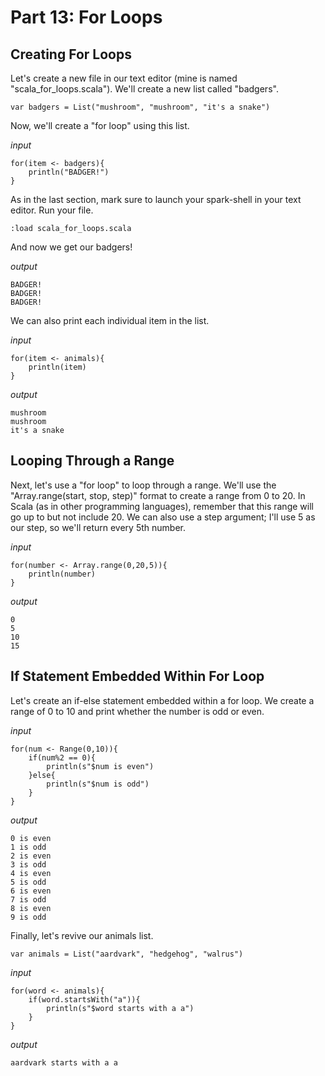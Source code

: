 # Part 13: For Loops

## Creating For Loops

Let's create a new file in our text editor (mine is named "scala_for_loops.scala"). We'll create a new list called "badgers". 

```
var badgers = List("mushroom", "mushroom", "it's a snake")
```
Now, we'll create a "for loop" using this list. 

*input*

```
for(item <- badgers){
    println("BADGER!")
}
```

As in the last section, mark sure to launch your spark-shell in your text editor. Run your file. 

```
:load scala_for_loops.scala
```

And now we get our badgers!

*output*

```
BADGER!
BADGER!
BADGER!
```
We can also print each individual item in the list. 

*input*

```
for(item <- animals){
    println(item)
}
```

*output*

```
mushroom
mushroom
it's a snake
```
## Looping Through a Range

Next, let's use a "for loop" to loop through a range. We'll use the "Array.range(start, stop, step)" format to create a range from 0 to 20. In Scala (as in other programming languages), remember that this range will go up to but not include 20. We can also use a step argument; I'll use 5 as our step, so we'll return every 5th number. 

*input*

```
for(number <- Array.range(0,20,5)){
    println(number)
}
```

*output*

```
0
5
10
15
```

## If Statement Embedded Within For Loop

Let's create an if-else statement embedded within a for loop. We create a range of 0 to 10 and print whether the number is odd or even. 

*input*

```
for(num <- Range(0,10)){
    if(num%2 == 0){
        println(s"$num is even")
    }else{
        println(s"$num is odd")
    }
}
```

*output*

```
0 is even
1 is odd
2 is even
3 is odd
4 is even
5 is odd
6 is even
7 is odd
8 is even
9 is odd
```

Finally, let's revive our animals list. 

```
var animals = List("aardvark", "hedgehog", "walrus")
```

*input*

```
for(word <- animals){
    if(word.startsWith("a")){
        println(s"$word starts with a a")
    }
}
```

*output*

```
aardvark starts with a a
```
